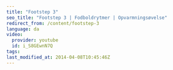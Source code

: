 ```yaml
---
title: "Footstep 3"
seo_title: "Footstep 3 | Fodboldrytmer | Opvarmningsøvelse"
redirect_from: /content/footstep-3
language: da
video:
  provider: youtube
  id: i_S8GEwnN7Q
tags:
last_modified_at: 2014-04-08T10:45:46Z
---
```

